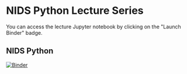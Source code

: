 # NIDS Python Lecture Series

You can access the lecture Jupyter notebook by clicking on the "Launch Binder" badge.

## NIDS Python

[![Binder](https://mybinder.org/badge_logo.svg)](https://mybinder.org/v2/gh/IORDS2021/python-lectures/HEAD?filepath=python_series.ipynb)

